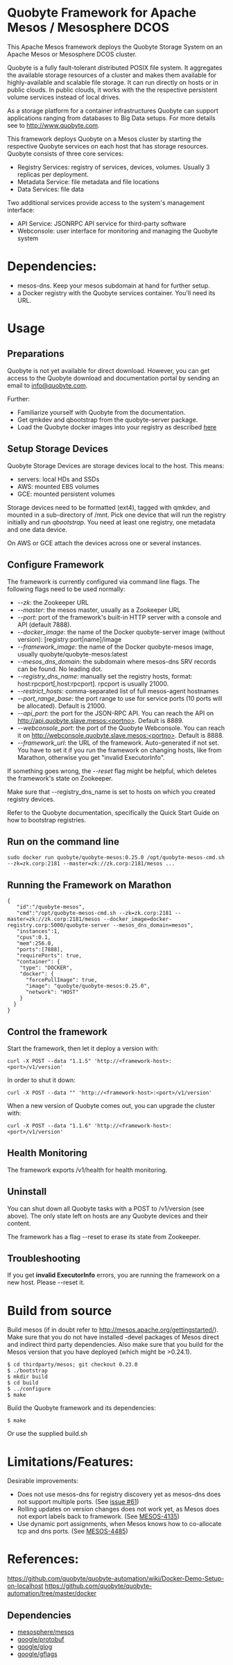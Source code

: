 Quobyte Framework for Apache Mesos / Mesosphere DCOS
====================================================

This Apache Mesos framework deploys the Quobyte Storage System on an Apache Mesos or Mesosphere DCOS cluster.

Quobyte is a fully fault-tolerant distributed POSIX file system. It aggregates the available storage resources of a cluster
and makes them available for highly-available and scalable file storage. It can run directly on hosts or in public clouds. In
public clouds, it works with the the respective persistent volume services instead of local drives.

As a storage platform for a container infrastructures Quobyte can support applications ranging from databases to Big Data setups. 
For more details see to http://www.quobyte.com.

This framework deploys Quobyte on a Mesos cluster by starting the respective Quobyte services on each host that has storage resources.
Quobyte consists of three core services:
* Registry Services: registry of services, devices, volumes. Usually 3 replicas per deployment.
* Metadata Service: file metadata and file locations
* Data Services: file data

Two additional services provide access to the system's management interface:
* API Service: JSONRPC API service for third-party software
* Webconsole: user interface for monitoring and managing the Quobyte system

Dependencies:
=============
* mesos-dns. Keep your mesos subdomain at hand for further setup.
* a Docker registry with the Quobyte services container. You'll need its URL.

Usage
======

Preparations
------------

Quobyte is not yet available for direct download. However, you can get access to the Quobyte download and documentation portal by sending an email to info@quobyte.com.

Further:
* Familiarize yourself with Quobyte from the documentation. 
* Get qmkdev and qbootstrap from the quobyte-server package. 
* Load the Quobyte docker images into your registry as described [here](https://support.quobyte.com/docs/2/latest/container_setup.html)

Setup Storage Devices
---------------------

Quobyte Storage Devices are storage devices local to the host. This means:
* servers: local HDs and SSDs
* AWS: mounted EBS volumes
* GCE: mounted persistent volumes

Storage devices need to be formatted (ext4), tagged with qmkdev, and mounted in a sub-directory of /mnt.
Pick one device that will run the registry initially and run *qbootstrap*. You need at least one registry, one metadata and
one data device.

On AWS or GCE attach the devices across one or several instances.

Configure Framework
-------------------

The framework is currently configured via command line flags. The following flags need to be used normally:
* *--zk*: the Zookeeper URL
* *--master*: the mesos master, usually as a Zookeeper URL
* *--port*: port of the framework's built-in HTTP server with a console and API (default 7888).
* *--docker_image*: the name of the Docker quobyte-server image (without version): [registry:port|name]/image
* *--framework_image*: the name of the Docker quobyte-mesos image, usually quobyte/quobyte-mesos:latest 
* *--mesos_dns_domain*: the subdomain where mesos-dns SRV records can be found. No leading dot.
* *--registry_dns_name*: manually set the registry hosts, format: host:rpcport[,host:rpcport]. rpcport is usually 21000.
* *--restrict_hosts*: comma-separated list of full mesos-agent hostnames
* *--port_range_base*: the port range to use for service ports (10 ports will be allocated). Default is 21000.
* *--api_port*: the port for the JSON-RPC API. You can reach the API on http://api.quobyte.slave.mesos:<portno>. Default is 8889.
* *--webconsole_port*: the port of the Quobyte Webconsole. You can reach it on http://webconsole.quobyte.slave.mesos:<portno>. Default is 8888.
* *--framework_url*: the URL of the framework. Auto-generated if not set. You have to set it if you run the framework on changing hosts, like from Marathon, otherwise you get "invalid ExecutorInfo".

If something goes wrong, the *--reset* flag might be helpful, which deletes the framework's state on Zookeeper.

Make sure that --registry_dns_name is set to hosts on which you created registry devices.

Refer to the Quobyte documentation, specifically the Quick Start Guide on how to bootstrap registries.

Run on the command line
-----------------------

```
sudo docker run quobyte/quobyte-mesos:0.25.0 /opt/quobyte-mesos-cmd.sh --zk=zk.corp:2181 --master=zk://zk.corp:2181/mesos ...
```

Running the Framework on Marathon
---------------------------------

```
{
   "id":"/quobyte-mesos",
   "cmd":"/opt/quobyte-mesos-cmd.sh --zk=zk.corp:2181 --master=zk://zk.corp:2181/mesos --docker_image=docker-registry.corp:5000/quobyte-server --mesos_dns_domain=mesos",
   "instances":1,
   "cpus":0.1,
   "mem":256.0,
   "ports":[7888],
   "requirePorts": true,
   "container": {
    "type": "DOCKER",
    "docker": {
      "forcePullImage": true,
      "image": "quobyte/quobyte-mesos:0.25.0",
      "network": "HOST"
    }
  }
}
```

Control the framework
---------------------

Start the framework, then let it deploy a version with:
```
curl -X POST --data "1.1.5" 'http://<framework-host>:<port>/v1/version'
```

In order to shut it down:
```
curl -X POST --data "" 'http://<framework-host>:<port>/v1/version'
```

When a new version of Quobyte comes out, you can upgrade the cluster with:
```
curl -X POST --data "1.1.6" 'http://<framework-host>:<port>/v1/version'
```

Health Monitoring
-----------------

The framework exports /v1/health for health monitoring.


Uninstall
---------

You can shut down all Quobyte tasks with a POST to /v1/version (see above). The only state left on hosts
are any Quobyte devices and their content.

The framework has a flag --reset to erase its state from Zookeeper.


Troubleshooting
---------------

If you get **invalid ExecutorInfo** errors, you are running the framework on a new host. Please --reset it.


Build from source
=================

Build mesos (if in doubt refer to http://mesos.apache.org/gettingstarted/). Make sure that you do not have installed -devel packages of Mesos direct and indirect third party dependencies. Also make sure that you build for the Mesos version that you have deployed (which might be >0.24.1).
```
$ cd thirdparty/mesos; git checkout 0.23.0
$ ./bootstrap
$ mkdir build
$ cd build
$ ../configure
$ make
```

Build the Quobyte framework and its dependencies:
```
$ make
```

Or use the supplied build.sh



Limitations/Features:
====================
Desirable improvements:
* Does not use mesos-dns for registry discovery yet as mesos-dns does not support multiple ports. (See [issue #61](https://github.com/mesosphere/mesos-dns/issues/61))
* Rolling updates on version changes does not work yet, as Mesos does not export labels back to framework. (See [MESOS-4135](https://issues.apache.org/jira/browse/MESOS-4135))
* Use dynamic port assignments, when Mesos knows how to co-allocate tcp and dns ports. (See [MESOS-4485](https://issues.apache.org/jira/browse/MESOS-4485))

References:
==========

https://github.com/quobyte/quobyte-automation/wiki/Docker-Demo-Setup-on-localhost
https://github.com/quobyte/quobyte-automation/tree/master/docker


Dependencies
-------------
- [mesosphere/mesos](https://github.com/mesosphere/mesos)
- [google/protobuf](https://github.com/google/protobuf)
- [google/glog](https://github.com/google/glog)
- [google/gflags](https://github.com/google/gflags)
